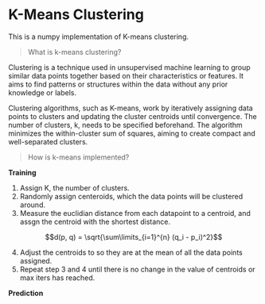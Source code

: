 # K-Means Clustering 


This is a numpy implementation of K-means clustering. 

> What is k-means clustering?

Clustering is a technique used in unsupervised machine learning to group similar data points together based on their characteristics or features. It aims to find patterns or structures within the data without any prior knowledge or labels.

Clustering algorithms, such as K-means, work by iteratively assigning data points to clusters and updating the cluster centroids until convergence. The number of clusters, k, needs to be specified beforehand. The algorithm minimizes the within-cluster sum of squares, aiming to create compact and well-separated clusters.


> How is k-means implemented?

**Training**

1. Assign K, the number of clusters.
2. Randomly assign centeroids, which the data points will be clustered around.
3. Measure the euclidian distance from each datapoint to a centroid, and assgn the centroid with the shortest distance. 

$$d(p, q) = \sqrt{\sum\limits_{i=1}^{n} (q_i - p_i)^2}$$

4. Adjust the centroids to so they are at the mean of all the data points assigned. 
5. Repeat step 3 and 4 until there is no change in the value of centroids or max iters has reached.

**Prediction**

